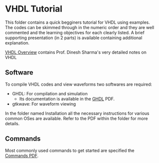 # VHDL Tutorial

This folder contains a quick begginers tutorial for VHDL using examples. The codes can be skimmed through in the numeric order and they are well commented and the learning objectives for each clearly listed. A brief supporting presentation (in 2 parts) is available containing additional explanation.

[VHDL Overview](VHDL-overview.pdf) contains Prof. Dinesh Sharma's very detailed notes on VHDL 

## Software

To compile VHDL codes and view waveforms two softwares are required:

* GHDL: For compilation and simulation
	* Its documentation is available in the [GHDL](ghdl.pdf) PDF.
* gtkwave: For waveform viewing

In the folder named Installation all the necessary instructions for various common OSes are available. Refer to the PDF within the folder for more details.

## Commands

Most commonly used commands to get started are specified the [Commands PDF](Commands.pdf).

